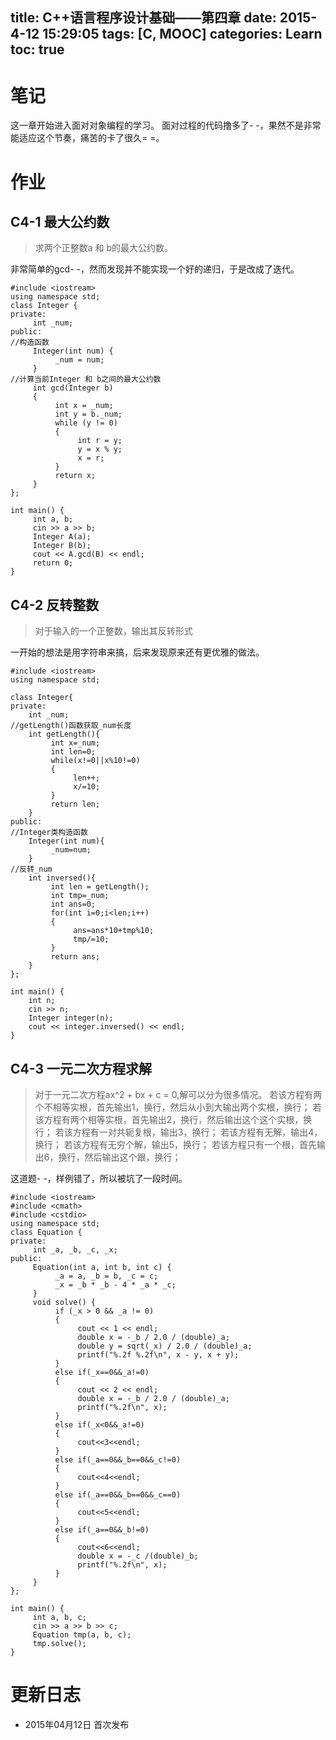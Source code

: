 title: C++语言程序设计基础——第四章
date: 2015-4-12 15:29:05
tags: [C, MOOC]
categories: Learn
toc: true
---
# 笔记
这一章开始进入面对对象编程的学习。
面对过程的代码撸多了- -，果然不是非常能适应这个节奏，痛苦的卡了很久= =。

<!-- more -->

# 作业
## C4-1 最大公约数
> 求两个正整数a 和 b的最大公约数。

非常简单的gcd- -，然而发现并不能实现一个好的递归，于是改成了迭代。
```
#include <iostream>
using namespace std;
class Integer {
private:
     int _num;
public:
//构造函数
     Integer(int num) {
          _num = num;
     }
//计算当前Integer 和 b之间的最大公约数
     int gcd(Integer b)
     {
          int x = _num;
          int y = b._num;
          while (y != 0)
          {
               int r = y;
               y = x % y;
               x = r;
          }
          return x;
     }
};

int main() {
     int a, b;
     cin >> a >> b;
     Integer A(a);
     Integer B(b);
     cout << A.gcd(B) << endl;
     return 0;
}
```

## C4-2 反转整数
> 对于输入的一个正整数，输出其反转形式

一开始的想法是用字符串来搞，后来发现原来还有更优雅的做法。
```
#include <iostream>
using namespace std;

class Integer{
private:
    int _num;
//getLength()函数获取_num长度
    int getLength(){
         int x=_num;
         int len=0;
         while(x!=0||x%10!=0)
         {
              len++;
              x/=10;
         }
         return len;
    }
public:
//Integer类构造函数
    Integer(int num){
         _num=num;
    }
//反转_num
    int inversed(){
         int len = getLength();
         int tmp=_num;
         int ans=0;
         for(int i=0;i<len;i++)
         {
              ans=ans*10+tmp%10;
              tmp/=10;
         }
         return ans;
    }
};

int main() {
    int n;
    cin >> n;
    Integer integer(n);
    cout << integer.inversed() << endl;
}
```

## C4-3 一元二次方程求解
> 对于一元二次方程ax^2 + bx + c = 0,解可以分为很多情况。
> 若该方程有两个不相等实根，首先输出1，换行，然后从小到大输出两个实根，换行；
> 若该方程有两个相等实根，首先输出2，换行，然后输出这个这个实根，换行；
> 若该方程有一对共轭复根，输出3，换行；
> 若该方程有无解，输出4，换行；
> 若该方程有无穷个解，输出5，换行；
> 若该方程只有一个根，首先输出6，换行，然后输出这个跟，换行；

这道题- -，样例错了，所以被坑了一段时间。
```
#include <iostream>
#include <cmath>
#include <cstdio>
using namespace std;
class Equation {
private:
     int _a, _b, _c, _x;
public:
     Equation(int a, int b, int c) {
          _a = a, _b = b, _c = c;
          _x = _b * _b - 4 * _a * _c;
     }
     void solve() {
          if (_x > 0 && _a != 0)
          {
               cout << 1 << endl;
               double x = -_b / 2.0 / (double)_a;
               double y = sqrt(_x) / 2.0 / (double)_a;
               printf("%.2f %.2f\n", x - y, x + y);
          }
          else if(_x==0&&_a!=0)
          {
               cout << 2 << endl;
               double x = -_b / 2.0 / (double)_a;
               printf("%.2f\n", x);
          }
          else if(_x<0&&_a!=0)
          {
               cout<<3<<endl;
          }
          else if(_a==0&&_b==0&&_c!=0)
          {
               cout<<4<<endl;
          }
          else if(_a==0&&_b==0&&_c==0)
          {
               cout<<5<<endl;
          }
          else if(_a==0&&_b!=0)
          {
               cout<<6<<endl;
               double x = -_c /(double)_b;
               printf("%.2f\n", x);
          }
     }
};

int main() {
     int a, b, c;
     cin >> a >> b >> c;
     Equation tmp(a, b, c);
     tmp.solve();
}
```

# 更新日志
- 2015年04月12日 首次发布